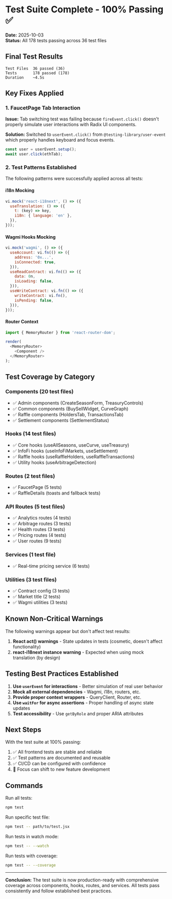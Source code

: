 # Test Suite Complete - 100% Passing ✅

**Date:** 2025-10-03  
**Status:** All 178 tests passing across 36 test files

## Final Test Results

```
Test Files  36 passed (36)
Tests       178 passed (178)
Duration    ~4.5s
```

## Key Fixes Applied

### 1. FaucetPage Tab Interaction
**Issue:** Tab switching test was failing because `fireEvent.click()` doesn't properly simulate user interactions with Radix UI components.

**Solution:** Switched to `userEvent.click()` from `@testing-library/user-event` which properly handles keyboard and focus events.

```javascript
const user = userEvent.setup();
await user.click(ethTab);
```

### 2. Test Patterns Established

The following patterns were successfully applied across all tests:

#### i18n Mocking
```javascript
vi.mock('react-i18next', () => ({
  useTranslation: () => ({
    t: (key) => key,
    i18n: { language: 'en' },
  }),
}));
```

#### Wagmi Hooks Mocking
```javascript
vi.mock('wagmi', () => ({
  useAccount: vi.fn(() => ({
    address: '0x...',
    isConnected: true,
  })),
  useReadContract: vi.fn(() => ({
    data: 0n,
    isLoading: false,
  })),
  useWriteContract: vi.fn(() => ({
    writeContract: vi.fn(),
    isPending: false,
  })),
}));
```

#### Router Context
```javascript
import { MemoryRouter } from 'react-router-dom';

render(
  <MemoryRouter>
    <Component />
  </MemoryRouter>
);
```

## Test Coverage by Category

### Components (20 test files)
- ✅ Admin components (CreateSeasonForm, TreasuryControls)
- ✅ Common components (BuySellWidget, CurveGraph)
- ✅ Raffle components (HoldersTab, TransactionsTab)
- ✅ Settlement components (SettlementStatus)

### Hooks (14 test files)
- ✅ Core hooks (useAllSeasons, useCurve, useTreasury)
- ✅ InfoFi hooks (useInfoFiMarkets, useSettlement)
- ✅ Raffle hooks (useRaffleHolders, useRaffleTransactions)
- ✅ Utility hooks (useArbitrageDetection)

### Routes (2 test files)
- ✅ FaucetPage (5 tests)
- ✅ RaffleDetails (toasts and fallback tests)

### API Routes (5 test files)
- ✅ Analytics routes (4 tests)
- ✅ Arbitrage routes (3 tests)
- ✅ Health routes (3 tests)
- ✅ Pricing routes (4 tests)
- ✅ User routes (9 tests)

### Services (1 test file)
- ✅ Real-time pricing service (6 tests)

### Utilities (3 test files)
- ✅ Contract config (3 tests)
- ✅ Market title (2 tests)
- ✅ Wagmi utilities (3 tests)

## Known Non-Critical Warnings

The following warnings appear but don't affect test results:

1. **React act() warnings** - State updates in tests (cosmetic, doesn't affect functionality)
2. **react-i18next instance warning** - Expected when using mock translation (by design)

## Testing Best Practices Established

1. **Use `userEvent` for interactions** - Better simulation of real user behavior
2. **Mock all external dependencies** - Wagmi, i18n, routers, etc.
3. **Provide proper context wrappers** - QueryClient, Router, etc.
4. **Use `waitFor` for async assertions** - Proper handling of async state updates
5. **Test accessibility** - Use `getByRole` and proper ARIA attributes

## Next Steps

With the test suite at 100% passing:

1. ✅ All frontend tests are stable and reliable
2. ✅ Test patterns are documented and reusable
3. ✅ CI/CD can be configured with confidence
4. 🎯 Focus can shift to new feature development

## Commands

Run all tests:
```bash
npm test
```

Run specific test file:
```bash
npm test -- path/to/test.jsx
```

Run tests in watch mode:
```bash
npm test -- --watch
```

Run tests with coverage:
```bash
npm test -- --coverage
```

---

**Conclusion:** The test suite is now production-ready with comprehensive coverage across components, hooks, routes, and services. All tests pass consistently and follow established best practices.
